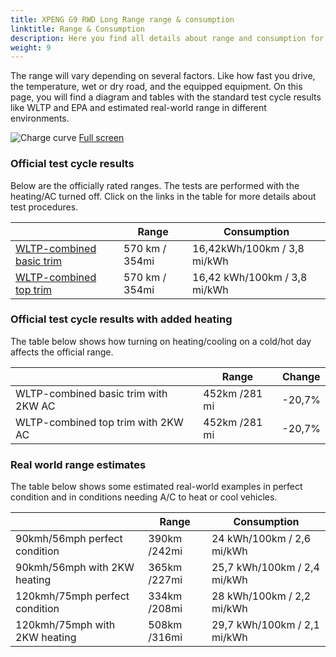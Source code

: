 ```yaml
---
title: XPENG G9 RWD Long Range range & consumption
linktitle: Range & Consumption
description: Here you find all details about range and consumption for XPENG G9 RWD Long Range.
weight: 9
---
```

<!-- markdownlint-disable MD033 -->

The range will vary depending on several factors. Like how fast you drive, the temperature, wet or dry road, and the equipped equipment. On this page, you will find a diagram and tables with the standard test cycle results like WLTP and EPA and estimated real-world range in different environments. 

![Charge curve](../range.svg  "Range information")
[Full screen](../range.svg)

### Official test cycle results

Below are the officially rated ranges. The tests are performed with the heating/AC turned off. Click on the links in the table for more details about test procedures. 

| | Range  | Consumption  |
|----|-----|------|
| [WLTP-combined basic trim](../../../../../guides/understandingrange/wltp/) | 570 km / 354mi |16,42kWh/100km / 3,8 mi/kWh | 
| [WLTP-combined top trim](../../../../../guides/understandingrange/wltp/) | 570 km / 354mi | 16,42 kWh/100km / 3,8 mi/kWh | 

### Official test cycle results with added heating

The table below shows how turning on heating/cooling on a cold/hot day affects the official range. 

| | Range  | Change  |
|----|-----|------|
| WLTP-combined basic trim with 2KW AC | 452km /281 mi | -20,7%|
| WLTP-combined top trim with 2KW AC | 452km /281 mi | -20,7%|

### Real world range estimates

The table below shows some estimated real-world examples in perfect condition and in conditions needing A/C to heat or cool vehicles. 

| | Range  | Consumption  |
|----|-----|------|
| 90kmh/56mph perfect condition | 390km /242mi| 24 kWh/100km / 2,6 mi/kWh |
| 90kmh/56mph with 2KW heating | 365km /227mi| 25,7 kWh/100km / 2,4 mi/kWh |
| 120kmh/75mph perfect condition | 334km /208mi| 28 kWh/100km / 2,2 mi/kWh |
| 120kmh/75mph with 2KW heating | 508km /316mi| 29,7 kWh/100km / 2,1 mi/kWh |
